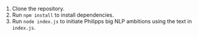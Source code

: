 1. Clone the repository.
2. Run `npm install` to install dependencies.
3. Run `node index.js` to initiate Philipps big NLP ambitions using the text in `index.js`.
